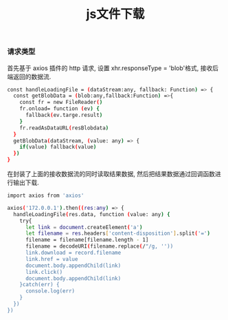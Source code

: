 ﻿---
title: "js文件下载"
tags:
  - Articles
---

### 请求类型

首先基于 axios 插件的 http 请求, 设置 xhr.responseType = 'blob'格式, 接收后端返回的数据流.

```bash
const handleLoadingFile = (dataStream:any, fallback: Function) => {
  const getBlobData = (blob:any,fallback:Function) =>{
    const fr = new FileReader()
    fr.onload= function (ev) {
      fallback(ev.targe.result)
    }
    fr.readAsDataURL(resBlobdata)
  }
  getBlobData(dataStream, (value: any) => {
    if(value) fallback(value)
  })
}
```

在封装了上面的接收数据流的同时读取结果数据, 然后把结果数据通过回调函数进行输出下载.

```bash
import axios from 'axios'

axios('172.0.0.1').then((res:any) => {
  handleLoadingFile(res.data, function (value: any) {
    try{
      let link = document.createElement('a')
      let filename = res.headers['content-disposition'].split('=')
      filename = filename[filename.length - 1]
      filename = decodeURI(filename.replace(/"/g, ''))
      link.download = record.filename
      link.href = value
      document.body.appendChild(link)
      link.click()
      document.body.appendChild(link)
    }catch(err) {
      console.log(err)
    }
  })
})
```
